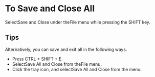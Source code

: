 # To Save and Close All

SelectSave and Close under theFile menu while pressing the
SHIFT key.

## Tips

Alternatively, you can save and exit all in the following ways.

- Press CTRL + SHIFT + E.
- SelectSave All and Close from theFile menu.
- Click the tray icon, and selectSave All and Close from the menu.

